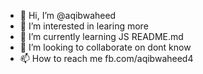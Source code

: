 - 👋 Hi, I’m @aqibwaheed
- 👀 I’m interested in learing more
- 🌱 I’m currently learning JS README.md
- 💞️ I’m looking to collaborate on dont know
- 📫 How to reach me fb.com/aqibwaheed4

<!---
aqibwaheed/aqibwaheed is a ✨ special ✨ repository because its `README.md` (this file) appears on your GitHub profile.
You can click the Preview link to take a look at your changes.
--->
